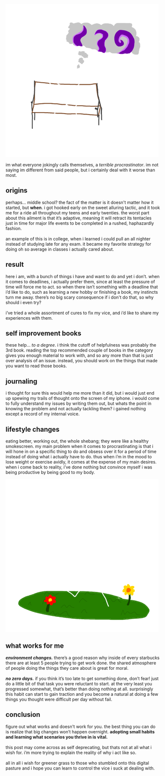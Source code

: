 ![a stick figure sitting on a brown bench with a thought bubble coming out of his head thinking about tentacles](/_images/2-1.png)

im what everyone jokingly calls themselves, a *terrible procrastinator*. im not saying im different from said people, but i certainly deal with it worse than most.

## origins
perhaps… middle school? the fact of the matter is it doesn't matter how it started, but **when**. i got hooked early on the sweet alluring tactic, and it took me for a ride all throughout my teens and early twenties. the worst part about this ailment is that it’s adaptive, meaning it will retract its tentacles just in time for major life events to be completed in a rushed, haphazardly fashion.
\
\
an example of this is in college, when i learned i could pull an all nighter instead of studying late for any exam. it became my favorite strategy for doing oh so average in classes i actually cared about.

## result
here i am, with a bunch of things i have and want to do and yet i don’t. when it comes to deadlines, i actually prefer them, since at least the pressure of time will force me to act. so when there isn’t something with a deadline that i’d like to do, such as learning a new hobby or finishing a book, my instincts turn me away. there’s no big scary consequence if i don't do that, so why should i even try?
\
\
i’ve tried a whole assortment of cures to fix my  vice, and i’d like to share my experiences with them.

## self improvement books
these help… *to a degree*. i think the cutoff of helpfulness was probably the 3rd book. reading the top recommended couple of books in the category gives you enough material to work with, and so any more than that is just over analysis of an issue. instead, you should work on the things that made you want to read those books.

## journaling
i thought for sure this would help me more than it did, but i would just end up spewing my trails of thought onto the screen of my iphone. i would come to fully understand my issues by writing them out, but whats the point in knowing the problem and not actually tackling them? i gained nothing except a record of my internal voice.

## lifestyle changes
eating better, working out, the whole shebang; they were like a healthy smokescreen. my main problem when it comes to procrastinating is that i will hone in on a specific thing to do and obsess over it for a period of time instead of doing what i actually have to do. thus when i’m in the mood to lose weight or exercise avidly, it comes at the expense of my main desires. when i come back to reality, i’ve done nothing but convince myself i was being productive by being good to my body.

![a stick figure running while smiling in a grass field of flowers](/_images/2-2.png)
## what works for me
***environment changes.*** there’s a good reason why inside of every starbucks there are at least 5 people trying to get work done. the shared atmosphere of people doing the things they care about is great for moral.
\
\
***no zero days.*** if you think it’s too late to get something done, don’t fear! just do a little bit of that task you were reluctant to start. at the very least you progressed somewhat, that’s better than doing nothing at all. surprisingly this habit can start to gain traction and you become a natural at doing a few things you thought were difficult per day without fail.

## conclusion
figure out what works and doesn't work for you. the best thing you can do is realize that big changes won’t happen overnight. **adopting small habits and learning what scenarios you thrive in is vital.**
\
\
this post may come across as self deprecating, but thats not at all what i wish for. i’m more trying to explain the reality of why i act like so.
\
\
all in all i wish for greener grass to those who stumbled onto this digital pasture and i hope you can learn to control the vice i suck at dealing with.